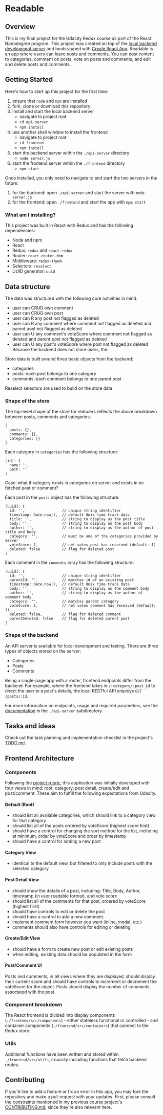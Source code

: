 # Readable

## Overview
This is my final project for the Udacity Redux course as part of the React Nanodegree program. This project was created on top of the [local backend development server](https://github.com/udacity/reactnd-project-readable-starter) and bootsrapped with [Create React App](https://github.com/facebookincubator/create-react-app). Readable is an app where users can leave posts and comments. You can post content to categories, comment on posts, vote on posts and comments, and edit and delete posts and comments.

## Getting Started
Here's how to start up this project for the first time:
1. ensure that `node` and `npm` are installed
2. fork, clone or download this repository
3. install and start the local backend server
    - navigate to project root
    - `cd api-server`
    - `npm install`
4. use another shell window to install the frontend
    - navigate to project root
    - `cd frontend`
    - `npm install`
5. start the backend server within the `./api-server` directory
    - `node server.js`
6. start the frontend server within the `./frontend` directory
    - `npm start`

Once installed, you only need to navigate to and start the two servers in the future:
1. for the backend: open `./api-server` and start the server with `node server.js`
2. for the frontend: open `./frontend` and start the app with `npm start`

### What am I installing?
This project was built in React with Redux and has the following dependencies:
- Node and npm
- React
- Redux: `redux` and `react-redux`
- Router: `react-router-dom`
- Middleware: `redux-thunk`
- Selectors: `reselect`
- UUID generator: `uuid`

## Data structure
The data was structured with the following core activities in mind:
- user can CRUD own comment
- user can CRUD own post
- user can R any post not flagged as deleted
- user can R any comment where comment not flagged as deleted and parent post not flagged as deleted
- user can U any comment's voteScore where comment not flagged as deleted and parent post not flagged as deleted
- user can U any post's voteScore where post not flagged as deleted
Because the backend does not store users, the.

Store data is built around three basic objects from the backend:
- categories
- posts: each post belongs to one category
- comments: each comment belongs to one parent post

Reselect selectors are used to build on the store data.

### Shape of the store
The top-level shape of the store for reducers reflects the above breakdown between posts, comments and categories:
```
{
  posts: {},
  comments: {},
  categories: {}
}
```

Each category in `categories` has the following structure:
```
[id]: {
  name: '',
  path: ''
}
```
Case: what if category exists in categories on server and exists in no fetched post or comment?

Each post in the `posts` object has the following structure:
```
[uuid]: {
  id: '',                 // unique string identifier
  timestamp: Date.now(),  // default Unix time track data
  title: '',              // string to display as the post title
  body: '',               // string to display as the post body
  author: '',             // string to display as the author of post title and body
  category: '',           // must be one of the categories provided by server
  voteScore: 1,           // net votes post has received (default: 1)
  deleted: false          // flag for deleted post
}
```

Each comment in the `comments` array has the following structure:
```
[uuid]: {
  id: '',                 // unique string identifier
  parentId: '',           // matches id of an existing post
  timestamp: Date.now(),  // default Unix time track data
  body: '',               // string to display as the comment body
  author: '',             // string to display as the author of comment body
  category: '',           // matches parent category
  voteScore: 1,           // net votes comment has received (default: 1)
  deleted: false,         // flag for deleted comment
  parentDeleted: false    // flag for deleted parent post
}
```

### Shape of the backend
An API server is available for local development and testing. There are three types of objects stored on the server:
- Categories
- Posts
- Comments

Being a single-page app with a router, frontend endpoints differ from the backend. For example, where the frontend takes in `/:category/:post_id` to direct the user to a post's details, the local RESTful API employs `GET /posts/:id`.

For more information on endpoints, usage and required parameters, see the [documentation](https://github.com/Botmasher/reactnd-readable/blob/master/api-server/README.md) in the `./api-server` subdirectory.

## Tasks and ideas
Check out the task planning and implementation checklist in the project's [TODO.md](https://github.com/Botmasher/reactnd-readable/blob/master/frontend/TODO.md).

## Frontend Architecture

### Components
Following the [project rubric](https://review.udacity.com/#!/rubrics/1017/view), this application was initially developed with four views in mind: root, category, post detail, create/edit and post/comment. These aim to fulfill the following expectations from Udacity.

#### Default (Root)
- should list all available categories, which should link to a category view for that category
- should list all of the posts ordered by voteScore (highest score first)
- should have a control for changing the sort method for the list, including at minimum, order by voteScore and order by timestamp
- should have a control for adding a new post

#### Category View
- identical to the default view, but filtered to only include posts with the selected category

#### Post Detail View
- should show the details of a post, including: Title, Body, Author, timestamp (in user readable format), and vote score
- should list all of the comments for that post, ordered by voteScore (highest first)
- should have controls to edit or delete the post
- should have a control to add a new comment.
- implement comment form however you want (inline, modal, etc.)
- comments should also have controls for editing or deleting

#### Create/Edit View
- should have a form to create new post or edit existing posts
- when editing, existing data should be populated in the form

#### Post/Comment UI
Posts and comments, in all views where they are displayed, should display their current score and should have controls to increment or decrement the voteScore for the object. Posts should display the number of comments associated with the post.

### Component breakdown
The React frontend is divided into display components (`./frontend/src/components`) - either stateless functional or controlled - and container components (`./frontend/src/containers`) that connect to the Redux store.

### Utils
Additional functions have been written and stored within `./frontend/src/utils`, crucially including functions that fetch backend routes.

## Contributing
If you'd like to add a feature or fix an error in this app, you may fork the repository and make a pull request with your updates. First, please consult the constraints mentioned in my previous course project's [CONTRIBUTING.md](https://github.com/Botmasher/reactnd-myreads/blob/master/CONTRIBUTING.md), since they're also relevant here.
